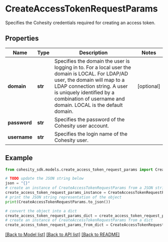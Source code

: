 # CreateAccessTokenRequestParams

Specifies the Cohesity credentials required for creating an access token.

## Properties

Name | Type | Description | Notes
------------ | ------------- | ------------- | -------------
**domain** | **str** | Specifies the domain the user is logging in to. For a local user the domain is LOCAL. For LDAP/AD user, the domain will map to a LDAP connection string. A user is uniquely identified by a combination of username and domain. LOCAL is the default domain. | [optional] 
**password** | **str** | Specifies the password of the Cohesity user account. | 
**username** | **str** | Specifies the login name of the Cohesity user. | 

## Example

```python
from cohesity_sdk.models.create_access_token_request_params import CreateAccessTokenRequestParams

# TODO update the JSON string below
json = "{}"
# create an instance of CreateAccessTokenRequestParams from a JSON string
create_access_token_request_params_instance = CreateAccessTokenRequestParams.from_json(json)
# print the JSON string representation of the object
print(CreateAccessTokenRequestParams.to_json())

# convert the object into a dict
create_access_token_request_params_dict = create_access_token_request_params_instance.to_dict()
# create an instance of CreateAccessTokenRequestParams from a dict
create_access_token_request_params_from_dict = CreateAccessTokenRequestParams.from_dict(create_access_token_request_params_dict)
```
[[Back to Model list]](../README.md#documentation-for-models) [[Back to API list]](../README.md#documentation-for-api-endpoints) [[Back to README]](../README.md)


